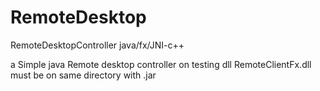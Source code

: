 # RemoteDesktop
RemoteDesktopController java/fx/JNI-c++

a Simple java Remote desktop controller 
on testing 
dll RemoteClientFx.dll must be on same directory with .jar
